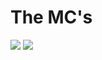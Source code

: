 #  The MC&#39;s

![](https://avatars.io/twitter/cbetta/large)
![](https://avatars.io/twitter/jessicaewest/large)
